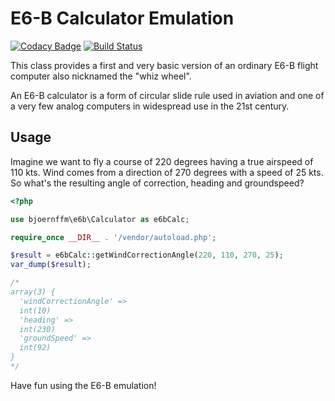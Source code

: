 # E6-B Calculator Emulation

[![Codacy Badge](https://api.codacy.com/project/badge/Grade/3b639653b06c42049fc5629e45ac1331)](https://app.codacy.com/manual/bjoernffm/e6b?utm_source=github.com&utm_medium=referral&utm_content=bjoernffm/e6b&utm_campaign=Badge_Grade_Dashboard)
[![Build Status](https://travis-ci.org/bjoernffm/e6b.svg?branch=master)](https://travis-ci.org/bjoernffm/e6b)

This class provides a first and very basic version of an ordinary E6-B flight computer also nicknamed the "whiz wheel".

An E6-B calculator is a form of circular slide rule used in aviation and one of a very few analog computers in widespread use in the 21st century.

## Usage

Imagine we want to fly a course of 220 degrees having a true airspeed of 110 kts. Wind comes from a direction of 270 degrees with a speed of 25 kts. So what's the resulting angle of correction, heading and groundspeed?

```php
<?php

use bjoernffm\e6b\Calculator as e6bCalc;

require_once __DIR__ . '/vendor/autoload.php';

$result = e6bCalc::getWindCorrectionAngle(220, 110, 270, 25);
var_dump($result);

/*
array(3) {
  'windCorrectionAngle' =>
  int(10)
  'heading' =>
  int(230)
  'groundSpeed' =>
  int(92)
}
*/
```

Have fun using the E6-B emulation!
